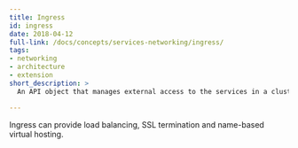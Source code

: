 ```yaml
---
title: Ingress
id: ingress
date: 2018-04-12
full-link: /docs/concepts/services-networking/ingress/
tags:
- networking
- architecture
- extension
short_description: >
  An API object that manages external access to the services in a cluster, typically HTTP.

---
```


Ingress can provide load balancing, SSL termination and name-based virtual hosting.


